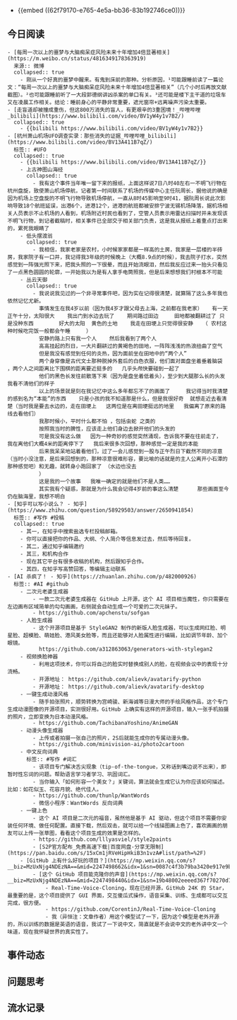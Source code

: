 - {{embed ((62f79170-e765-4e5a-bb36-83b192746ce0))}}
## 今日阅读
	- [每周一次以上的噩梦与大脑痴呆症风险未来十年增加4倍显著相关](https://m.weibo.cn/status/4816349178363919) 
	  来源:: 微博
	  collapsed:: true
		- 刚从一个好真的噩梦中醒来。有鬼到床前的那种。分析原因，¹可能跟睡前读了一篇论文：“每周一次以上的噩梦与大脑痴呆症风险未来十年增加4倍显著相关”（几个小时后再放文献截图）。²也可能跟睡前听了一大段郭德纲讲凶杀案的单口有关。³还可能是楼下主干道的垃圾车又在凌晨工作相关。结论：睡前身心的平静非常重要，遮光窗帘+远离噪声污染太重要。
	- [走盲道却被撞成重伤，但这800万消失的盲人，有更艰辛的3重困境！_哔哩哔哩_bilibili](https://www.bilibili.com/video/BV1yW4y1v7B2/)
	  collapsed:: true
		- {{bilibili https://www.bilibili.com/video/BV1yW4y1v7B2}}
	- [杭州萧山机场UFO调查实录：那些消失的证据_哔哩哔哩_bilibili](https://www.bilibili.com/video/BV13A411B7qZ/)
	  标签:: #UFO
	  collapsed:: true
		- {{bilibili https://www.bilibili.com/video/BV13A411B7qZ/}}
		- 上古神图山海经
		  collapsed:: true
			- 我有这个事件当年唯一留下来的报纸，上面这样说7日八时40左右一不明飞行物在杭州盘旋，致使萧山机场停航，记者第一时间联系了机场的传媒中心主任阮周长，据他说的确是因为机场上空盘旋的不明飞行物导致机场停航，一直从8时45影响至9时41，据阮周长说此次影响导致18个航班延误，出港6个，进港12个，进港的航班都被安排宁波无锡机场降落，据机场相关人员表示不止机场的人看到，机场附近村民也看到了，空管人员表示用雷达扫描时并未发现该不明飞行物，到记者截稿时，相关事件已全部交于相关部门负责，这是我从报纸上着重点打出来的，累死我眼睛了
		- 低头摆渡翁
		  collapsed:: true
			- 我相信，我家老家是农村，小时候家家都是一样高的土房，我家是一层楼的半砖房，我家院子有一口井，我记得我3年级的时候晚上（大概8.9点的时候），我去院子打水，突然感觉到一阵强光照下来，把我头照的一下很晕，而且开始流眼泪，然后我反应过来一抬头只看见了一点黑色圆圆的轮廓，一开始我以为是有人拿手电筒照我，但是后来想想我们村根本不可能
		- 丛云天御
		  collapsed:: true
			- 我说说我见过的一个非寻常事件吧，因为实在记得很清楚，就算隔了这么多年我也依然记忆尤新。
			  事情发生在我4岁以前（因为我4岁才跟父母去上海，之前都在我老家）   有一天正午十分，太阳很大    我出门到水边去玩了    期间路过田边     田地都被翻耕过了 只是没种东西        好大的太阳  黄色的土地    我走在田埂上只觉得很安静   （ 农村这种时候吃完饭一般都会午睡     ）
			  安静的路上只有我一个人    然后我看到了两个人
			  高高挂起的烈日，一大片翻耕过的黄褐色的田地，一阵阵浅浅的热浪扭曲了空气
			  但是我没有感觉到任何的炎热，因为面前坐在田地中的“两个人”
			  两个身穿像是古代文士那种脱掉外套后的白色衣服，他们面对面盘坐着垂着脑袋  ，两个人之间距离比下围棋的距离要近挺多的   几乎头颅快要碰到一起了
			  他们的黑色长发往前散落下来（因为是盘坐着低着头），至少到大腿那么长的头发     我看不清他们的样子
			  以上的场景就是刻在我记忆中这么多年都忘不了的画面了     我记得当时我清楚的感到名为“本能”的东西    只是小孩的我不知道那是什么，但是我很好奇  就想走近去看清楚（当时我是要去水边的，走在田埂上   这两位是在离田埂挺远的地里   我偏离了原来的路线去看他们）
			  我那时候小，平时什么都不怕 ，包括虫蛇 之类的
			  按照我当时的脾性，应该走上他们身边去掀开他们的头发的
			  可是我没有这么做   因为一种奇妙的感觉突然涌现，告诉我不要在往前走了，   我在离他们大概4米的距离停下了   我后来很多次回想，那种感觉一定是我的本能
			  后来我呆呆地站着看他们，过了一会儿感觉到一股与正午烈日下截然不同的凉意（当时小没注意，是后来回想到的，那种凉意很难形容，要比喻的话就是的主人公离开小石潭的那种感觉吧）和无趣，就转身小跑回家了 （水边也没去
			  ）  
			  这是我的一个故事   我唯一确定的就是他们不是人类……
			  其实我有个疑惑，那就是为什么我会记得4岁前的事这么清楚      那些画面至今仍在脑海里，我想不明白
	- [知乎可以写小说么？ - 知乎](https://www.zhihu.com/question/58929503/answer/2650941854)
	  标签:: #写作 #投稿
	  collapsed:: true
		- 其一，在知乎中搜索盐选专栏投稿邮箱。
		- 你可以直接把你的作品、大纲、个人简介等信息发过去，然后等待回复。
		- 其二，通过知乎编辑邀约
		- 其三，和机构合作
		- 现在其它平台有很多收稿的机构，然后跟知乎合作。
		- 其四，在知乎写高赞回答，等编辑主动联系
	- [AI 杀疯了！ - 知乎](https://zhuanlan.zhihu.com/p/482000926)
	  标签:: #AI #github
		- 二次元老婆生成器
			- 一款二次元老婆生成器在 GitHub 上开源，这个 AI 项目相当魔性，你只需要在左边画布区域简单的勾勾画画，右侧就会自动生成一个可爱的二次元妹子。
			- https://github.com/apchenstu/sofgan
		- 人脸生成器
			- 这个开源项目是基于 StyleGAN2 制作的新版人脸生成器，可以生成网红脸、明星脸、超模脸、萌娃脸、港风美女脸等，而且还能够对人脸属性进行编辑，比如调节年龄、加个眼镜。
			  https://github.com/a312863063/generators-with-stylegan2
		- 视频换脸神器
			- 利用这项技术，你可以将自己的脸实时替换成别人的脸，在视频会议中的表现十分流畅。
			- 开源地址： https://github.com/alievk/avatarify-python
			- 开源地址： https://github.com/alievk/avatarify-desktop
		- 一键生成动漫风格
			- 随手拍张照片，顺势转换为宫崎骏、新海诚等日漫大师的手绘风格作品，这个专门生成动漫图像的开源项目，实测很好用。GitHub 上确实有这样的开源项目，输入一张手机拍摄的照片，立即变换为日本动漫风格。
			- https://github.com/TachibanaYoshino/AnimeGAN
		- 动漫头像生成器
			- 上传或者拍摄一张自己的照片，2S后就能生成你的专属动漫头像。
			- https://github.com/minivision-ai/photo2cartoon
		- 中文反向词典
		  标签:: #写作 #词汇
			- 该项目专门解决舌尖现象（tip-of-the-tongue，又称话到嘴边说不出来），即暂时性忘词的问题。帮助语言学习者学习、巩固词汇。
			- 当你输入「如何形容一个美女？」关键词，算法就会生成它认为你应该如何描述。比如：如花似玉、花容月貌、绝代佳人。
			- https://github.com/thunlp/WantWords
			- 微信小程序：WantWords 反向词典
		- 一键上色
			- 这个 AI 项目是二次元的福音，虽然他是基于 AI 驱动，但这个项目不需要你安装任何环境、做任何配置。直接下载，然后双击，就可以给一个线描图画上色了，喜欢画画的朋友可以上传一张草图，看看这个项目生成的效果是怎样的。
			- https://github.com/lllyasviel/style2paints
			- [S2P官方配布_免费高速下载|百度网盘-分享无限制](https://pan.baidu.com/s/15xCm1jRVeHipHkiB3n1vzA#list/path=%2F)
		- [GitHub 上有什么好玩的项目？](https://mp.weixin.qq.com/s?__biz=MzUxNjg4NDEzNA==&mid=2247498662&idx=1&sn=0087c4f3b79ba3420e917e9b42d45eda)
			- [这个 GitHub 项目能克隆你的声音](https://mp.weixin.qq.com/s?__biz=MzUxNjg4NDEzNA==&mid=2247498440&idx=1&sn=19b48002eeeed367f70270d7652f9203&chksm=f9a22901ced5a017e5e32bb51b8650dd7063416119552a676c34be4a94302073c196666b4097&scene=21#wechat_redirect)
				- Real-Time-Voice-Cloning，现在已经开源，GitHub 24K 的 Star，最重要的是，这个项目提供了 GUI 界面，交互傻瓜式操作，语音采集、训练、生成都可以交互完成，很方便。
				- https://github.com/CorentinJ/Real-Time-Voice-Cloning
				- 我（异恒注：文章作者）用这个模型试了一下，因为这个模型是老外开源的，所以训练的数据是英语的语音，我试了一下说中文，简直就是不会说中文的老外讲中文一个味道，现在我怀疑世界的真实性了。
## 事件动态
## 问题思考
## 流水记录